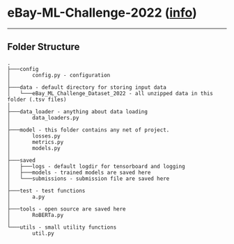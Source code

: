 # eBay-ML-Challenge-2022 ([info](https://eval.ai/web/challenges/challenge-page/1733/overview))


---
## Folder Structure
```
.
├───config
│       config.py - configuration
│
├───data - default directory for storing input data
│   └───eBay_ML_Challenge_Dataset_2022 - all unzipped data in this folder (.tsv files)
│
├───data_loader - anything about data loading
│       data_loaders.py
│
├───model - this folder contains any net of project.
│       losses.py
│       metrics.py
│       models.py
│
├───saved
│   ├───logs - default logdir for tensorboard and logging
│   ├───models - trained models are saved here
│   └───submissions - submission file are saved here
│
├───test - test functions
│       a.py
│
├───tools - open source are saved here
│       RoBERTa.py
│
└───utils - small utility functions
        util.py
```

